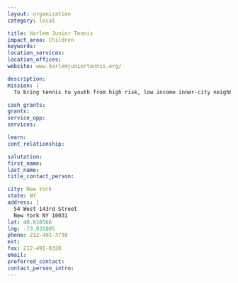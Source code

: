```yaml
---
layout: organization
category: local

title: Harlem Junior Tennis
impact_area: Children
keywords: 
location_services: 
location_offices: 
website: www.harlemjuniortennis.org/

description: 
mission: |
  To bring tennis to youth from high risk, low income inner-city neighborhoods and offer opportunities for self-development, while highlighting education and a positive code of behavior. 

cash_grants: 
grants: 
service_opp: 
services: 

learn: 
cont_relationship: 

salutation: 
first_name: 
last_name: 
title_contact_person: 

city: New York
state: NY
address: |
  54 West 143rd Street     
  New York NY 10031
lat: 40.818566
lng: -73.935805
phone: 212-491-3738
ext: 
fax: 212-491-0328
email: 
preferred_contact: 
contact_person_intro: 
---
```

